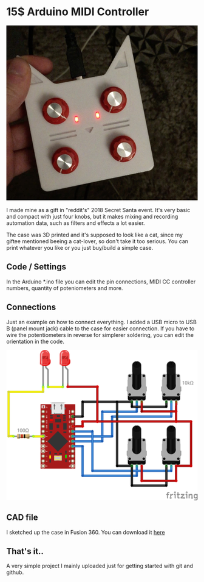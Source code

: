 # 15$ Arduino MIDI Controller

![Image of the controller](img/front.jpg?raw=true)

I made mine as a gift in "reddit's" 2018 Secret Santa event. It's very basic and compact with just four knobs, but it makes mixing and recording automation data, such as filters and effects a lot easier.

The case was 3D printed and it's supposed to look like a cat, since my giftee mentioned beeing a cat-lover, so don't take it too serious. You can print whatever you like or you just buy/build a simple case.

## Code / Settings

In the Arduino *.ino file you can edit the pin connections, MIDI CC controller numbers, quantity of poteniometers and more.

## Connections

Just an example on how to connect everything. I added a USB micro to USB B (panel mount jack) cable to the case for easier connection. If you have to wire the potentiometers in reverse for simplerer soldering, you can edit the orientation in the code.

![Image of the Connection](img/MIDI_Controller_Breadboard.png?raw=true)

## CAD file

I sketched up the case in Fusion 360. You can download it [here](https://a360.co/2FjdJOE)

## That's it..

A very simple project I mainly uploaded just for getting started with git and github.  